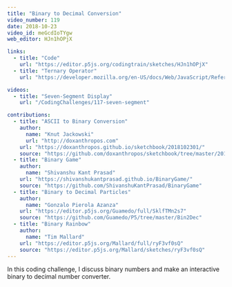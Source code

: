 ```yaml
---
title: "Binary to Decimal Conversion"
video_number: 119
date: 2018-10-23
video_id: meGcdIoTYgw
web_editor: HJn1hOPjX

links:
  - title: "Code"
    url: "https://editor.p5js.org/codingtrain/sketches/HJn1hOPjX"
  - title: "Ternary Operator"
    url: "https://developer.mozilla.org/en-US/docs/Web/JavaScript/Reference/Operators/Conditional_Operator"

videos:
  - title: "Seven-Segment Display"
    url: "/CodingChallenges/117-seven-segment"

contributions:
  - title: "ASCII to Binary Conversion"
    author:
      name: "Knut Jackowski"
      url: "http://doxanthropos.com"
    url: "https://doxanthropos.github.io/sketchbook/2018102301/"
    source: "https://github.com/doxanthropos/sketchbook/tree/master/2018102301"
  - title: "Binary Game"
    author:
      name: "Shivanshu Kant Prasad"
    url: "https://shivanshukantprasad.github.io/BinaryGame/"
    source: "https://github.com/ShivanshuKantPrasad/BinaryGame"
  - title: "Binary to Decimal Particles"
    author:
      name: "Gonzalo Pierola Azanza"
    url: "https://editor.p5js.org/Guamedo/full/SklfTMn2s7"
    source: "https://github.com/Guamedo/P5/tree/master/Bin2Dec"
  - title: "Binary Rainbow"
    author:
      name: "Tim Mallard"
    url: "https://editor.p5js.org/Mallard/full/ryF3vf0sQ"
    source: "https://editor.p5js.org/Mallard/sketches/ryF3vf0sQ"
---
```


In this coding challenge, I discuss binary numbers and make an interactive binary to decimal number converter.
